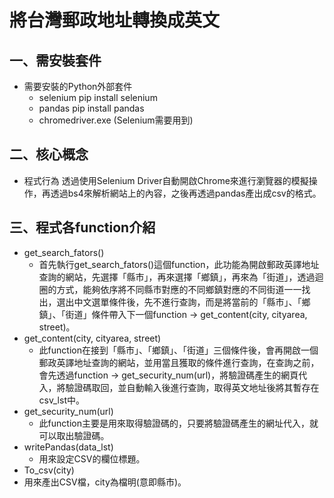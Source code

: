 # 將台灣郵政地址轉換成英文
## 一、需安裝套件
* 需要安裝的Python外部套件
  * selenium pip install selenium
  * pandas pip install pandas
  * chromedriver.exe (Selenium需要用到)
## 二、核心概念
* 程式行為
透過使用Selenium Driver自動開啟Chrome來進行瀏覽器的模擬操作，再透過bs4來解析網站上的內容，之後再透過pandas產出成csv的格式。
## 三、程式各function介紹
* get_search_fators()
  * 首先執行get_search_fators()這個function，此功能為開啟郵政英譯地址查詢的網站，先選擇「縣市」，再來選擇「鄉鎮」，再來為「街道」，透過迴圈的方式，能夠依序將不同縣市對應的不同鄉鎮對應的不同街道一一找出，選出中文選單條件後，先不進行查詢，而是將當前的「縣市」、「鄉鎮」、「街道」條件帶入下一個function -> get_content(city, cityarea, street)。
* get_content(city, cityarea, street)
  * 此function在接到「縣市」、「鄉鎮」、「街道」三個條件後，會再開啟一個郵政英譯地址查詢的網站，並用當且獲取的條件進行查詢，在查詢之前，會先透過function -> get_security_num(url)，將驗證碼產生的網頁代入，將驗證碼取回，並自動輸入後進行查詢，取得英文地址後將其暫存在csv_lst中。
* get_security_num(url)
  * 此function主要是用來取得驗證碼的，只要將驗證碼產生的網址代入，就可以取出驗證碼。
* writePandas(data_lst)
  * 用來設定CSV的欄位標題。
* To_csv(city)
 * 用來產出CSV檔，city為檔明(意即縣市)。

